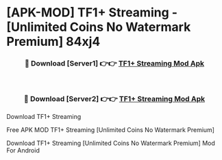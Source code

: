 # [APK-MOD] TF1+   Streaming - [Unlimited Coins No Watermark Premium] 84xj4



<div align="center">
<h3>🔴 Download [Server1] 👉👉 <a href="https://momento.my/?title=TF1+___Streaming">TF1+   Streaming Mod Apk</a></h3><br>

<h3>🔴 Download [Server2] 👉👉 <a href="https://momento.my/?title=TF1+___Streaming">TF1+   Streaming Mod Apk</a></h3>
</div>



Download TF1+   Streaming 

Free APK MOD TF1+   Streaming [Unlimited Coins No Watermark Premium]

Download TF1+   Streaming [Unlimited Coins No Watermark Premium] Mod For Android
